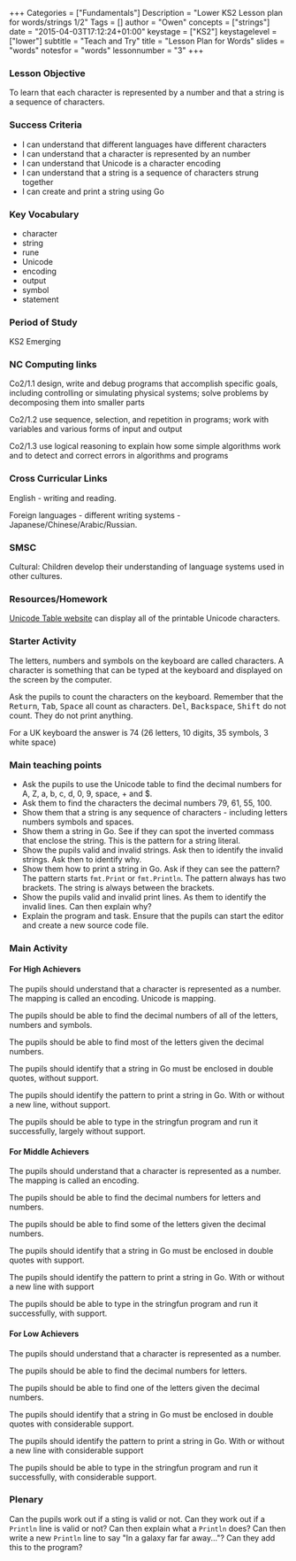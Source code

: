 +++
Categories = ["Fundamentals"]
Description = "Lower KS2 Lesson plan for words/strings 1/2"
Tags = []
author = "Owen"
concepts = ["strings"]
date = "2015-04-03T17:12:24+01:00"
keystage = ["KS2"]
keystagelevel = ["lower"]
subtitle = "Teach and Try"
title = "Lesson Plan for Words"
slides = "words"
notesfor = "words"
lessonnumber = "3"
+++
### Lesson Objective

To learn that each character is represented by a number and that a string
is a sequence of characters.

### Success Criteria

* I can understand that different languages have different characters
* I can understand that a character is represented by an number
* I can understand that Unicode is a character encoding
* I can understand that a string is a sequence of characters strung together
* I can create and print a string using Go

### Key Vocabulary

* character
* string
* rune
* Unicode
* encoding
* output
* symbol
* statement

### Period of Study

KS2 Emerging

### NC Computing links

Co2/1.1    design, write and debug programs that accomplish specific goals,
including controlling or simulating physical systems; solve problems by
decomposing them into smaller parts

Co2/1.2    use sequence, selection, and repetition in programs; work with
variables and various forms of input and output

Co2/1.3    use logical reasoning to explain how some simple algorithms work and
to detect and correct errors in algorithms and programs

### Cross Curricular Links

English - writing and reading.

Foreign languages - different writing systems -
Japanese/Chinese/Arabic/Russian.

### SMSC

Cultural: Children develop their understanding of language systems used in
other cultures.

### Resources/Homework

[Unicode Table website](http://unicode-table.com/en/) can display
all of the printable Unicode characters.

### Starter Activity

The letters, numbers and symbols on the keyboard are called characters.
A character is something that can be typed at the keyboard and displayed
on the screen by the computer.

Ask the pupils to count the characters on the keyboard.
Remember that the <kbd>Return</kbd>, <kbd>Tab</kbd>, <kbd>Space</kbd> all count as
characters. <kbd>Del</kbd>, <kbd>Backspace</kbd>, <kbd>Shift</kbd> do not
count. They do not print anything.

For a UK keyboard the answer is 74 (26 letters, 10 digits, 35 symbols, 3 white
space)

### Main teaching points

* Ask the pupils to use the Unicode table to find the decimal numbers
for A, Z, a, b, c, d, 0, 9, space, + and $.
* Ask them to find the characters the decimal numbers 79, 61, 55, 100.
* Show them that a string is any sequence of characters - including letters
numbers symbols and spaces.
* Show them a string in Go. See if they can spot the inverted commass
that enclose the string. This is the pattern for a string literal.
* Show the pupils valid and invalid strings. Ask then to identify the invalid
strings. Ask then to identify why.
* Show them how to print a string in Go. Ask if they can see the pattern?
The pattern starts `fmt.Print` or `fmt.Println`. The pattern always has
two brackets. The string is always between the brackets.
* Show the pupils valid and invalid print lines. As them to identify the
invalid lines. Can then explain why?
* Explain the program and task. Ensure that the pupils can start the editor
and create a new source code file.

### Main Activity

#### For High Achievers
The pupils should understand that a character is represented as a number. The
mapping is called an encoding. Unicode is mapping.

The pupils should be able to find the decimal numbers of all of the letters,
numbers and symbols.

The pupils should be able to find most of the letters given the decimal
numbers.

The pupils should identify that a string in Go must be enclosed in double
quotes, without support.

The pupils should identify the pattern to print a string in Go. With or
without a new line, without support.

The pupils should be able to type in the stringfun program and run it
successfully, largely without support.

#### For Middle Achievers
The pupils should understand that a character is represented as a number. The
mapping is called an encoding.

The pupils should be able to find the decimal numbers for letters and numbers.

The pupils should be able to find some of the letters given the decimal
numbers.

The pupils should identify that a string in Go must be enclosed in double
quotes with support.

The pupils should identify the pattern to print a string in Go. With or
without a new line with support

The pupils should be able to type in the stringfun program and run it
successfully, with support.

#### For Low Achievers
The pupils should understand that a character is represented as a number.

The pupils should be able to find the decimal numbers for letters.

The pupils should be able to find one of the letters given the decimal
numbers.

The pupils should identify that a string in Go must be enclosed in double
quotes with considerable support.

The pupils should identify the pattern to print a string in Go. With or
without a new line with considerable support

The pupils should be able to type in the stringfun program and run it
successfully, with considerable support.

### Plenary
Can the pupils work out if a sting is valid or not. Can they work out if a
`Println` line is valid or not? Can then explain what a `Println` does?
Can then write a new `Println` line to say "In a galaxy far far away..."?
Can they add this to the program?

